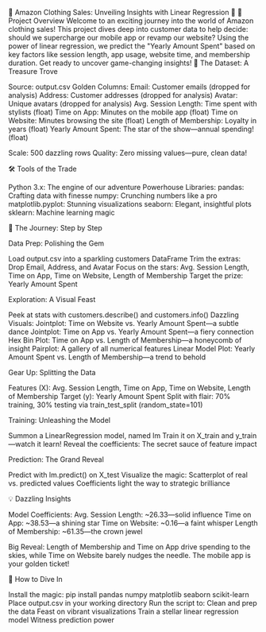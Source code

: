 🌟 Amazon Clothing Sales: Unveiling Insights with Linear Regression 🌟
🚀 Project Overview
Welcome to an exciting journey into the world of Amazon clothing sales! This project dives deep into customer data to help decide: should we supercharge our mobile app or revamp our website? Using the power of linear regression, we predict the "Yearly Amount Spent" based on key factors like session length, app usage, website time, and membership duration. Get ready to uncover game-changing insights!
🎨 The Dataset: A Treasure Trove

Source: output.csv
Golden Columns:
Email: Customer emails (dropped for analysis)
Address: Customer addresses (dropped for analysis)
Avatar: Unique avatars (dropped for analysis)
Avg. Session Length: Time spent with stylists (float)
Time on App: Minutes on the mobile app (float)
Time on Website: Minutes browsing the site (float)
Length of Membership: Loyalty in years (float)
Yearly Amount Spent: The star of the show—annual spending! (float)


Scale: 500 dazzling rows
Quality: Zero missing values—pure, clean data!

🛠️ Tools of the Trade

Python 3.x: The engine of our adventure
Powerhouse Libraries:
pandas: Crafting data with finesse
numpy: Crunching numbers like a pro
matplotlib.pyplot: Stunning visualizations
seaborn: Elegant, insightful plots
sklearn: Machine learning magic



🌈 The Journey: Step by Step

Data Prep: Polishing the Gem

Load output.csv into a sparkling customers DataFrame
Trim the extras: Drop Email, Address, and Avatar
Focus on the stars: Avg. Session Length, Time on App, Time on Website, Length of Membership
Target the prize: Yearly Amount Spent


Exploration: A Visual Feast

Peek at stats with customers.describe() and customers.info()
Dazzling Visuals:
Jointplot: Time on Website vs. Yearly Amount Spent—a subtle dance
Jointplot: Time on App vs. Yearly Amount Spent—a fiery connection
Hex Bin Plot: Time on App vs. Length of Membership—a honeycomb of insight
Pairplot: A gallery of all numerical features
Linear Model Plot: Yearly Amount Spent vs. Length of Membership—a trend to behold




Gear Up: Splitting the Data

Features (X): Avg. Session Length, Time on App, Time on Website, Length of Membership
Target (y): Yearly Amount Spent
Split with flair: 70% training, 30% testing via train_test_split (random_state=101)


Training: Unleashing the Model

Summon a LinearRegression model, named lm
Train it on X_train and y_train—watch it learn!
Reveal the coefficients: The secret sauce of feature impact


Prediction: The Grand Reveal

Predict with lm.predict() on X_test
Visualize the magic: Scatterplot of real vs. predicted values
Coefficients light the way to strategic brilliance



💡 Dazzling Insights

Model Coefficients:
Avg. Session Length: ~26.33—solid influence
Time on App: ~38.53—a shining star
Time on Website: ~0.16—a faint whisper
Length of Membership: ~61.35—the crown jewel


Big Reveal: Length of Membership and Time on App drive spending to the skies, while Time on Website barely nudges the needle. The mobile app is your golden ticket!

🎉 How to Dive In

Install the magic: pip install pandas numpy matplotlib seaborn scikit-learn
Place output.csv in your working directory
Run the script to:
Clean and prep the data
Feast on vibrant visualizations
Train a stellar linear regression model
Witness prediction power


